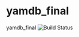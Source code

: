 # yamdb_final
yamdb_final
![Build Status](https://github.com/Andrey-Vyshegorodskiy/yamdb_final/workflows/yamdb_workflow.yml/badge.svg)
